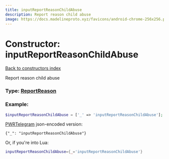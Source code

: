 ```yaml
---
title: inputReportReasonChildAbuse
description: Report reason child abuse
image: https://docs.madelineproto.xyz/favicons/android-chrome-256x256.png
---
```

# Constructor: inputReportReasonChildAbuse  
[Back to constructors index](index.md)



Report reason child abuse




### Type: [ReportReason](../types/ReportReason.md)


### Example:

```php
$inputReportReasonChildAbuse = ['_' => 'inputReportReasonChildAbuse'];
```  

[PWRTelegram](https://pwrtelegram.xyz) json-encoded version:

```
{"_": "inputReportReasonChildAbuse"}
```


Or, if you're into Lua:

```lua
inputReportReasonChildAbuse={_='inputReportReasonChildAbuse'}

```


